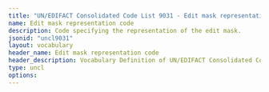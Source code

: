 ```yaml
---
title: "UN/EDIFACT Consolidated Code List 9031 - Edit mask representation code (20B) JSON-LD Vocabulary"
name: Edit mask representation code
description: Code specifying the representation of the edit mask.
jsonid: "uncl9031"
layout: vocabulary
header_name: Edit mask representation code
header_description: Vocabulary Definition of UN/EDIFACT Consolidated Code List 9031 - Edit mask representation code (20B) semantics in HTML format. JSON-LD format is available at [uncl9031.jsonld](/vocabulary/uncl9031.jsonld)
type: uncl
options:
---
```

